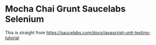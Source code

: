 # Mocha Chai Grunt Saucelabs Selenium
This is straight from <https://saucelabs.com/docs/javascript-unit-testing-tutorial>
